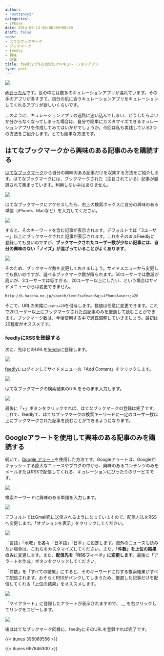 ```yaml
---
author:
- '@ottanxyz'
categories:
- iPhone
date: 2014-09-13 00:00:00+00:00
draft: false
tags:
- はてなブックマーク
- ブックマーク
- feedly
- 興味
- 記事
title: feedlyで作る自分だけのキュレーションアプリ
type: post
---
```


![](140913-5413925b584f2.png)

[@おったん](https://twitter.com/ottanxyz)です。世の中には数多のキュレーションアプリが溢れています。その手のアプリが多すぎて、自分の肌に合うキュレーションアプリをキュレーションしてくれるアプリが欲しいくらいです。

このように、キュレーションアプリの迷路に迷い込んでしまい、どうしたらよいか分からなくなってしまった場合は、自分で簡単にカスタマイズできるキュレーションアプリを作成してみてはいかがでしょうか。今回は私も実践している2つの方法をご紹介します。とても簡単な方法です。

## はてなブックマークから興味のある記事のみを購読する

[はてなブックマーク](http://b.hatena.ne.jp/)から自分の興味のある記事だけを収集する方法をご紹介します。はてなブックマークには、ブックマークされた（注目されている）記事が厳選されて集まっています。利用しない手はありません。

![](140913-5413925cb360b.png)

はてなブックマークにアクセスしたら、右上の検索ボックスに自分の興味のある単語（iPhone、Macなど）を入力してください。

![](140913-5413925d9077d.png)

すると、そのキーワードを含む記事が表示されます。デフォルトでは「3ユーザー」以上にブックマークされた記事が表示されます。これをそのままFeedlyに登録しても良いのですが、**ブックマークされたユーザー数が少ない記事には、自分の興味のない「ノイズ」が混ざっていることがよくあります**。

![](140913-5413925e496df.png)

そのため、ブックマーク数を変更しておきましょう。サイドメニューから変更しても良いのですが、選べるブックマーク数が限られます。50ユーザーでは敷居が高いが、3ユーザーでは低すぎる、20ユーザー以上にしたい、という場合はサイドメニューからは変更できません。

    http://b.hatena.ne.jp/search/text?safe=on&q;=iPhone&users;=20

そこで、URLの末尾に`users=20`を付与します。数値は任意に変更できます。これで20ユーザー以上にブックマークされた良記事のみを厳選して読むことができます。ブックマーク数は、今後使用する中で適宜調整していきましょう。最初は20程度がオススメです。

### feedlyにRSSを登録する

次に、先ほどのURLを[feedly](https://feedly.com/)に登録します。

![](140913-5413925fb2a79.png)

[feedly](https://feedly.com/)にログインしてサイドメニューの「Add Content」をクリックします。

![](140913-54139933416b7.png)

はてなブックマークの検索結果のURLをそのまま入力します。

![](140913-5413926192ace.png)

最後に「+」ボタンをクリックすれば、はてなブックマークの登録は完了です。これで、feedlyで、はてなブックマークの検索キーワードに一定のユーザー数以上にブックマークされた記事を読むことができるようになります。

## Googleアラートを使用して興味のある記事のみを購読する

続いて、[Google アラート](https://www.google.co.jp/alerts)を使用した方法です。Googleアラートは、Googleがキャッシュする膨大なニュースやブログの中から、興味のあるコンテンツのみをメールまたはRSSで配信してくれる、キュレーションにぴったりのサービスです。

![](140913-541392628c939.png)

検索キーワードに興味のある単語を入力します。

![](140913-5413926379c7c.png)

デフォルトではGmail宛に送信されるようになっていますので、配信方法をRSSへ変更します。「オプションを表示」をクリックしてください。

![](140913-541392647e6c6.png)

「言語」「地域」を各々「日本語」「日本」に設定します。海外のニュースも読みたい場合は、これらをカスタマイズしてください。また、**「件数」を上位の結果のみ**に変更します。また、**配信先を「RSSフィード」に変更します**。最後に「アラートを作成」ボタンをクリックしてください。

「件数」を「すべての結果」にすると、そのキーワードに対する検索結果がすべて配信されます。おそらくRSSがパンクしてしまうため、厳選した記事だけを配信してくれる「上位の結果」をオススメします。

![](140913-54139934080c9.png)

「マイアラート」に登録したアラートが表示されますので、 __ を右クリックしてリンクをコピーします。

![](140913-541392653dba7.png)

後ははてなブックマーク同様に、feedlyにそのURLを登録すれば完了です。

{{< itunes 396069556 >}}

{{< itunes 697846300 >}}
